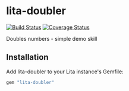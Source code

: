 # lita-doubler

[![Build Status](https://travis-ci.org/helmihidzir/lita-doubler.png?branch=master)](https://travis-ci.org/helmihidzir/lita-doubler)
[![Coverage Status](https://coveralls.io/repos/helmihidzir/lita-doubler/badge.png)](https://coveralls.io/r/helmihidzir/lita-doubler)

Doubles numbers - simple demo skill

## Installation

Add lita-doubler to your Lita instance's Gemfile:

``` ruby
gem "lita-doubler"
```